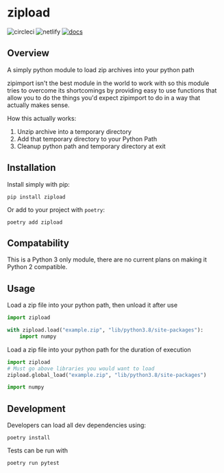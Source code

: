 # zipload

![circleci](https://img.shields.io/circleci/build/github/seemethere/zipload)
![netlify](https://img.shields.io/netlify/af039a9f-56ee-4f75-a42e-968f22ab6126)
[![docs](https://img.shields.io/badge/docs-goto-informational)](https://zipload.terriblecode.com)

## Overview
A simply python module to load zip archives into your python path

zipimport isn't the best module in the world to work with so this module tries
to overcome its shortcomings by providing easy to use functions that allow you
to do the things you'd expect zipimport to do in a way that actually makes
sense.

How this actually works:
1. Unzip archive into a temporary directory
2. Add that temporary directory to your Python Path
3. Cleanup python path and temporary directory at exit

## Installation

Install simply with pip:

```
pip install zipload
```

Or add to your project with `poetry`:

```
poetry add zipload
```

## Compatability

This is a Python 3 only module, there are no current plans on making it Python 2
compatible.

## Usage

Load a zip file into your python path, then unload it after use

```python
import zipload

with zipload.load("example.zip", "lib/python3.8/site-packages"):
    import numpy
```

Load a zip file into your python path for the duration of execution

```python
import zipload
# Must go above libraries you would want to load
zipload.global_load("example.zip", "lib/python3.8/site-packages")

import numpy
```

## Development

Developers can load all dev dependencies using:

```
poetry install
```

Tests can be run with

```
poetry run pytest
```
